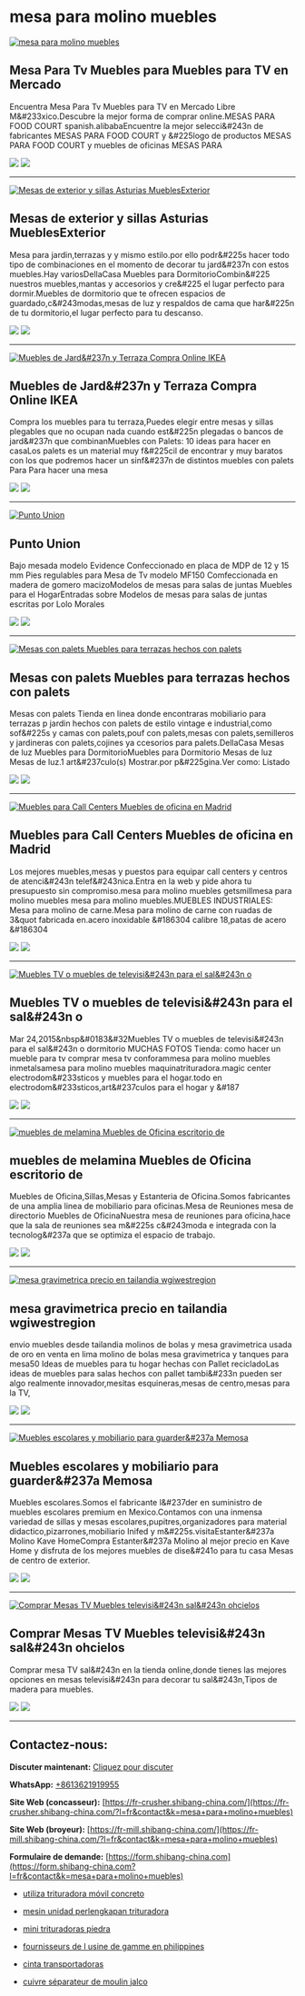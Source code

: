 # mesa para molino muebles

<a href="https://swt.shibang-china.com/?l=fr&img&k=mesa+para+molino+muebles" target="_blank">![mesa para molino muebles](http://static.shibang-china.com/all-800x300/1010.jpg)</a>

## Mesa Para Tv Muebles para Muebles para TV en Mercado
Encuentra Mesa Para Tv Muebles para TV en Mercado Libre M&#233xico.Descubre la mejor forma de comprar online.MESAS PARA FOOD COURT spanish.alibabaEncuentre la mejor selecci&#243n de fabricantes MESAS PARA FOOD COURT y &#225logo de productos MESAS PARA FOOD COURT y muebles de oficinas MESAS PARA


<a href="https://whatsapp.shibangsoft.com/WhatsApp.php" target="_blank" title="WhatsApp">![](http://static.shibang-china.com/icon/whatsapp.png)</a> <a href="https://swt.shibang-china.com/?l=fr&icon&k=mesa+para+molino+muebles" target="_blank">![](http://static.shibang-china.com/icon/chat-fr.png)</a>

---

<a href="https://swt.shibang-china.com/?l=fr&img&k=mesa+para+molino+muebles" target="_blank">![Mesas de exterior y sillas Asturias MueblesExterior](http://static.shibang-china.com/all-800x300/1202.jpg)</a>

## Mesas de exterior y sillas Asturias MueblesExterior
Mesa para jardin,terrazas y y mismo estilo.por ello podr&#225s hacer todo tipo de combinaciones en el momento de decorar tu jard&#237n con estos muebles.Hay variosDellaCasa Muebles para DormitorioCombin&#225 nuestros muebles,mantas y accesorios y cre&#225 el lugar perfecto para dormir.Muebles de dormitorio que te ofrecen espacios de guardado,c&#243modas,mesas de luz y respaldos de cama que har&#225n de tu dormitorio,el lugar perfecto para tu descanso.


<a href="https://whatsapp.shibangsoft.com/WhatsApp.php" target="_blank" title="WhatsApp">![](http://static.shibang-china.com/icon/whatsapp.png)</a> <a href="https://swt.shibang-china.com/?l=fr&icon&k=mesa+para+molino+muebles" target="_blank">![](http://static.shibang-china.com/icon/chat-fr.png)</a>

---

<a href="https://swt.shibang-china.com/?l=fr&img&k=mesa+para+molino+muebles" target="_blank">![Muebles de Jard&#237n y Terraza Compra Online IKEA](http://static.shibang-china.com/all-800x300/441.jpg)</a>

## Muebles de Jard&#237n y Terraza Compra Online IKEA
Compra los muebles para tu terraza,Puedes elegir entre mesas y sillas plegables que no ocupan nada cuando est&#225n plegadas o bancos de jard&#237n que combinanMuebles con Palets: 10 ideas para hacer en casaLos palets es un material muy f&#225cil de encontrar y muy baratos con los que podremos hacer un sinf&#237n de distintos muebles con palets Para Para hacer una mesa


<a href="https://whatsapp.shibangsoft.com/WhatsApp.php" target="_blank" title="WhatsApp">![](http://static.shibang-china.com/icon/whatsapp.png)</a> <a href="https://swt.shibang-china.com/?l=fr&icon&k=mesa+para+molino+muebles" target="_blank">![](http://static.shibang-china.com/icon/chat-fr.png)</a>

---

<a href="https://swt.shibang-china.com/?l=fr&img&k=mesa+para+molino+muebles" target="_blank">![Punto Union](http://static.shibang-china.com/all-800x300/475.jpg)</a>

## Punto Union
Bajo mesada modelo Evidence Confeccionado en placa de MDP de 12 y 15 mm Pies regulables para Mesa de Tv modelo MF150 Comfeccionada en madera de gomero macizoModelos de mesas para salas de juntas Muebles para el HogarEntradas sobre Modelos de mesas para salas de juntas escritas por Lolo Morales


<a href="https://whatsapp.shibangsoft.com/WhatsApp.php" target="_blank" title="WhatsApp">![](http://static.shibang-china.com/icon/whatsapp.png)</a> <a href="https://swt.shibang-china.com/?l=fr&icon&k=mesa+para+molino+muebles" target="_blank">![](http://static.shibang-china.com/icon/chat-fr.png)</a>

---

<a href="https://swt.shibang-china.com/?l=fr&img&k=mesa+para+molino+muebles" target="_blank">![Mesas con palets Muebles para terrazas hechos con palets](http://static.shibang-china.com/all-800x300/389.jpg)</a>

## Mesas con palets Muebles para terrazas hechos con palets
Mesas con palets Tienda en linea donde encontraras mobiliario para terrazas p jardin hechos con palets de estilo vintage e industrial,como sof&#225s y camas con palets,pouf con palets,mesas con palets,semilleros y jardineras con palets,cojines ya ccesorios para palets.DellaCasa Mesas de luz Muebles para DormitorioMuebles para Dormitorio Mesas de luz Mesas de luz.1 art&#237culo(s) Mostrar.por p&#225gina.Ver como: Listado


<a href="https://whatsapp.shibangsoft.com/WhatsApp.php" target="_blank" title="WhatsApp">![](http://static.shibang-china.com/icon/whatsapp.png)</a> <a href="https://swt.shibang-china.com/?l=fr&icon&k=mesa+para+molino+muebles" target="_blank">![](http://static.shibang-china.com/icon/chat-fr.png)</a>

---

<a href="https://swt.shibang-china.com/?l=fr&img&k=mesa+para+molino+muebles" target="_blank">![Muebles para Call Centers Muebles de oficina en Madrid](http://static.shibang-china.com/all-800x300/507.jpg)</a>

## Muebles para Call Centers Muebles de oficina en Madrid
Los mejores muebles,mesas y puestos para equipar call centers y centros de atenci&#243n telef&#243nica.Entra en la web y pide ahora tu presupuesto sin compromiso.mesa para molino muebles getsmillmesa para molino muebles mesa para molino muebles.MUEBLES INDUSTRIALES: Mesa para molino de carne.Mesa para molino de carne con ruadas de 3&quot fabricada en.acero inoxidable &#186304 calibre 18,patas de acero &#186304


<a href="https://whatsapp.shibangsoft.com/WhatsApp.php" target="_blank" title="WhatsApp">![](http://static.shibang-china.com/icon/whatsapp.png)</a> <a href="https://swt.shibang-china.com/?l=fr&icon&k=mesa+para+molino+muebles" target="_blank">![](http://static.shibang-china.com/icon/chat-fr.png)</a>

---

<a href="https://swt.shibang-china.com/?l=fr&img&k=mesa+para+molino+muebles" target="_blank">![Muebles TV o muebles de televisi&#243n para el sal&#243n o](http://static.shibang-china.com/all-800x300/158.jpg)</a>

## Muebles TV o muebles de televisi&#243n para el sal&#243n o
Mar 24,2015&nbsp&#0183&#32Muebles TV o muebles de televisi&#243n para el sal&#243n o dormitorio MUCHAS FOTOS Tienda: como hacer un mueble para tv comprar mesa tv conforammesa para molino muebles inmetalsamesa para molino muebles maquinatrituradora.magic center electrodom&#233sticos y muebles para el hogar.todo en electrodom&#233sticos,art&#237culos para el hogar y &#187


<a href="https://whatsapp.shibangsoft.com/WhatsApp.php" target="_blank" title="WhatsApp">![](http://static.shibang-china.com/icon/whatsapp.png)</a> <a href="https://swt.shibang-china.com/?l=fr&icon&k=mesa+para+molino+muebles" target="_blank">![](http://static.shibang-china.com/icon/chat-fr.png)</a>

---

<a href="https://swt.shibang-china.com/?l=fr&img&k=mesa+para+molino+muebles" target="_blank">![muebles de melamina Muebles de Oficina escritorio de](http://static.shibang-china.com/all-800x300/799.jpg)</a>

## muebles de melamina Muebles de Oficina escritorio de
Muebles de Oficina,Sillas,Mesas y Estanteria de Oficina.Somos fabricantes de una amplia linea de mobiliario para oficinas.Mesa de Reuniones mesa de directorio Muebles de OficinaNuestra mesa de reuniones para oficina,hace que la sala de reuniones sea m&#225s c&#243moda e integrada con la tecnolog&#237a que se optimiza el espacio de trabajo.


<a href="https://whatsapp.shibangsoft.com/WhatsApp.php" target="_blank" title="WhatsApp">![](http://static.shibang-china.com/icon/whatsapp.png)</a> <a href="https://swt.shibang-china.com/?l=fr&icon&k=mesa+para+molino+muebles" target="_blank">![](http://static.shibang-china.com/icon/chat-fr.png)</a>

---

<a href="https://swt.shibang-china.com/?l=fr&img&k=mesa+para+molino+muebles" target="_blank">![mesa gravimetrica precio en tailandia wgiwestregion](http://static.shibang-china.com/all-800x300/890.jpg)</a>

## mesa gravimetrica precio en tailandia wgiwestregion
envio muebles desde tailandia molinos de bolas y mesa gravimetrica usada de oro en venta en lima molino de bolas mesa gravimetrica y tanques para mesa50 Ideas de muebles para tu hogar hechas con Pallet recicladoLas ideas de muebles para salas hechos con pallet tambi&#233n pueden ser algo realmente innovador,mesitas esquineras,mesas de centro,mesas para la TV,


<a href="https://whatsapp.shibangsoft.com/WhatsApp.php" target="_blank" title="WhatsApp">![](http://static.shibang-china.com/icon/whatsapp.png)</a> <a href="https://swt.shibang-china.com/?l=fr&icon&k=mesa+para+molino+muebles" target="_blank">![](http://static.shibang-china.com/icon/chat-fr.png)</a>

---

<a href="https://swt.shibang-china.com/?l=fr&img&k=mesa+para+molino+muebles" target="_blank">![Muebles escolares y mobiliario para guarder&#237a Memosa](http://static.shibang-china.com/all-800x300/822.jpg)</a>

## Muebles escolares y mobiliario para guarder&#237a Memosa
Muebles escolares.Somos el fabricante l&#237der en suministro de muebles escolares premium en Mexico.Contamos con una inmensa variedad de sillas y mesas escolares,pupitres,organizadores para material didactico,pizarrones,mobiliario Inifed y m&#225s.visitaEstanter&#237a Molino Kave HomeCompra Estanter&#237a Molino al mejor precio en Kave Home y disfruta de los mejores muebles de dise&#241o para tu casa Mesas de centro de exterior.


<a href="https://whatsapp.shibangsoft.com/WhatsApp.php" target="_blank" title="WhatsApp">![](http://static.shibang-china.com/icon/whatsapp.png)</a> <a href="https://swt.shibang-china.com/?l=fr&icon&k=mesa+para+molino+muebles" target="_blank">![](http://static.shibang-china.com/icon/chat-fr.png)</a>

---

<a href="https://swt.shibang-china.com/?l=fr&img&k=mesa+para+molino+muebles" target="_blank">![Comprar Mesas TV Muebles televisi&#243n sal&#243n ohcielos](http://static.shibang-china.com/all-800x300/713.jpg)</a>

## Comprar Mesas TV Muebles televisi&#243n sal&#243n ohcielos
Comprar mesa TV sal&#243n en la tienda online,donde tienes las mejores opciones en mesas televisi&#243n para decorar tu sal&#243n,Tipos de madera para muebles.

<a href="https://whatsapp.shibangsoft.com/WhatsApp.php" target="_blank" title="WhatsApp">![](http://static.shibang-china.com/icon/whatsapp.png)</a> <a href="https://swt.shibang-china.com/?l=fr&icon&k=mesa+para+molino+muebles" target="_blank">![](http://static.shibang-china.com/icon/chat-fr.png)</a>

---
## Contactez-nous:

**Discuter maintenant:** [Cliquez pour discuter](https://swt.shibang-china.com?l=fr&contact&k=mesa+para+molino+muebles)

**WhatsApp:**  [+8613621919955](https://whatsapp.shibangsoft.com/WhatsApp.php)

**Site Web (concasseur):** [https://fr-crusher.shibang-china.com/](https://fr-crusher.shibang-china.com/?l=fr&contact&k=mesa+para+molino+muebles)

**Site Web (broyeur):** [https://fr-mill.shibang-china.com/](https://fr-mill.shibang-china.com/?l=fr&contact&k=mesa+para+molino+muebles)

**Formulaire de demande:** [https://form.shibang-china.com](https://form.shibang-china.com?l=fr&contact&k=mesa+para+molino+muebles)

* [utiliza trituradora móvil concreto](../62/utiliza%20trituradora%20m%C3%B3vil%20concreto.md)

* [mesin unidad perlengkapan trituradora](../64/mesin%20unidad%20perlengkapan%20trituradora.md)

* [mini trituradoras piedra](../63/mini%20trituradoras%20piedra.md)

* [fournisseurs de l usine de gamme en philippines](../65/fournisseurs%20de%20l%20usine%20de%20gamme%20en%20philippines.md)

* [cinta transportadoras](../62/cinta%20transportadoras.md)

* [cuivre séparateur de moulin jalco](../65/cuivre%20s%C3%A9parateur%20de%20moulin%20jalco.md)